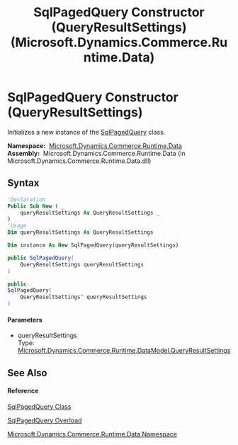 ﻿---
title: SqlPagedQuery Constructor (QueryResultSettings) (Microsoft.Dynamics.Commerce.Runtime.Data)
TOCTitle: SqlPagedQuery Constructor (QueryResultSettings)
ms:assetid: M:Microsoft.Dynamics.Commerce.Runtime.Data.SqlPagedQuery.#ctor(Microsoft.Dynamics.Commerce.Runtime.DataModel.QueryResultSettings)
ms:mtpsurl: https://technet.microsoft.com/en-us/library/microsoft.dynamics.commerce.runtime.data.sqlpagedquery.sqlpagedquery(v=AX.60)
ms:contentKeyID: 65321281
ms.date: 05/18/2015
mtps_version: v=AX.60
dev_langs:
- vb
- csharp
- c++
---

# SqlPagedQuery Constructor (QueryResultSettings)

Initializes a new instance of the [SqlPagedQuery](sqlpagedquery-class-microsoft-dynamics-commerce-runtime-data.md) class.

**Namespace:**  [Microsoft.Dynamics.Commerce.Runtime.Data](microsoft-dynamics-commerce-runtime-data-namespace.md)  
**Assembly:**  Microsoft.Dynamics.Commerce.Runtime.Data (in Microsoft.Dynamics.Commerce.Runtime.Data.dll)

## Syntax

``` vb
'Declaration
Public Sub New ( _
    queryResultSettings As QueryResultSettings _
)
'Usage
Dim queryResultSettings As QueryResultSettings

Dim instance As New SqlPagedQuery(queryResultSettings)
```

``` csharp
public SqlPagedQuery(
    QueryResultSettings queryResultSettings
)
```

``` c++
public:
SqlPagedQuery(
    QueryResultSettings^ queryResultSettings
)
```

#### Parameters

  - queryResultSettings  
    Type: [Microsoft.Dynamics.Commerce.Runtime.DataModel.QueryResultSettings](queryresultsettings-class-microsoft-dynamics-commerce-runtime-datamodel.md)  

## See Also

#### Reference

[SqlPagedQuery Class](sqlpagedquery-class-microsoft-dynamics-commerce-runtime-data.md)

[SqlPagedQuery Overload](sqlpagedquery-constructor-microsoft-dynamics-commerce-runtime-data.md)

[Microsoft.Dynamics.Commerce.Runtime.Data Namespace](microsoft-dynamics-commerce-runtime-data-namespace.md)

